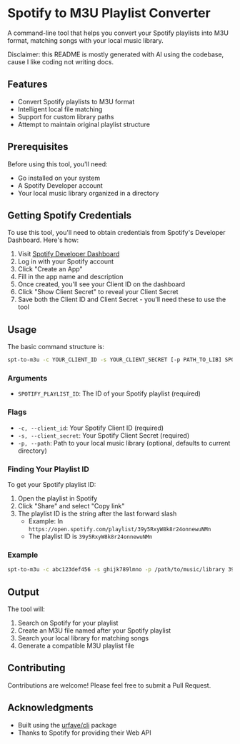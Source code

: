 # Spotify to M3U Playlist Converter

A command-line tool that helps you convert your Spotify playlists into M3U format, matching songs with your local music library. 

Disclaimer: this README is mostly generated with AI using the codebase, cause I like coding not writing docs.

## Features

- Convert Spotify playlists to M3U format
- Intelligent local file matching
- Support for custom library paths
- Attempt to maintain original playlist structure

## Prerequisites

Before using this tool, you'll need:

- Go installed on your system
- A Spotify Developer account
- Your local music library organized in a directory

## Getting Spotify Credentials

To use this tool, you'll need to obtain credentials from Spotify's Developer Dashboard. Here's how:

1. Visit [Spotify Developer Dashboard](https://developer.spotify.com/dashboard)
2. Log in with your Spotify account
3. Click "Create an App"
4. Fill in the app name and description
5. Once created, you'll see your Client ID on the dashboard
6. Click "Show Client Secret" to reveal your Client Secret
7. Save both the Client ID and Client Secret - you'll need these to use the tool

## Usage

The basic command structure is:

```bash
spt-to-m3u -c YOUR_CLIENT_ID -s YOUR_CLIENT_SECRET [-p PATH_TO_LIB] SPOTIFY_PLAYLIST_ID
```

### Arguments

- `SPOTIFY_PLAYLIST_ID`: The ID of your Spotify playlist (required)

### Flags

- `-c, --client_id`: Your Spotify Client ID (required)
- `-s, --client_secret`: Your Spotify Client Secret (required)
- `-p, --path`: Path to your local music library (optional, defaults to current directory)

### Finding Your Playlist ID

To get your Spotify playlist ID:

1. Open the playlist in Spotify
2. Click "Share" and select "Copy link"
3. The playlist ID is the string after the last forward slash
   - Example: In `https://open.spotify.com/playlist/39y5RxyW8k8r24onnewuNMn`
   - The playlist ID is `39y5RxyW8k8r24onnewuNMn`

### Example

```bash
spt-to-m3u -c abc123def456 -s ghijk789lmno -p /path/to/music/library 39y5RxyW8k8r24onnewuNMn
```

## Output

The tool will:
1. Search on Spotify for your playlist
2. Create an M3U file named after your Spotify playlist
3. Search your local library for matching songs
4. Generate a compatible M3U playlist file

## Contributing

Contributions are welcome! Please feel free to submit a Pull Request.

## Acknowledgments

- Built using the [urfave/cli](https://github.com/urfave/cli) package
- Thanks to Spotify for providing their Web API
